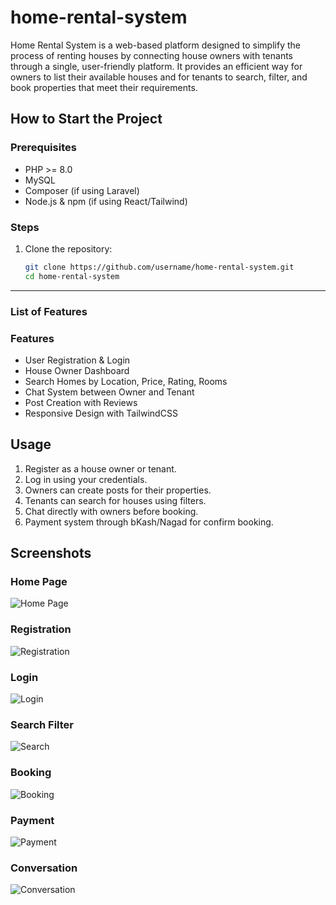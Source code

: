 # home-rental-system
Home Rental System is a web-based platform designed to simplify the process of renting houses by connecting house owners with tenants through a single, user-friendly platform. It provides an efficient way for owners to list their available houses and for tenants to search, filter, and book properties that meet their requirements.

## How to Start the Project

### Prerequisites
- PHP >= 8.0
- MySQL
- Composer (if using Laravel)
- Node.js & npm (if using React/Tailwind)

### Steps
1. Clone the repository:
   ```bash
   git clone https://github.com/username/home-rental-system.git
   cd home-rental-system

---

### **List of Features**


### Features
- User Registration & Login
- House Owner Dashboard
- Search Homes by Location, Price, Rating, Rooms
- Chat System between Owner and Tenant
- Post Creation with Reviews
- Responsive Design with TailwindCSS

## Usage
1. Register as a house owner or tenant.
2. Log in using your credentials.
3. Owners can create posts for their properties.
4. Tenants can search for houses using filters.
5. Chat directly with owners before booking.
6. Payment system through bKash/Nagad for confirm booking.

## Screenshots


### Home Page
![Home Page](homepage.JPG)

### Registration
![Registration](registration.JPG)

### Login
![Login](login.JPG)

### Search Filter
![Search](search.JPG)

### Booking
![Booking](booking.JPG)

### Payment
![Payment](payment.JPG)

### Conversation
![Conversation](conversation.JPG)
